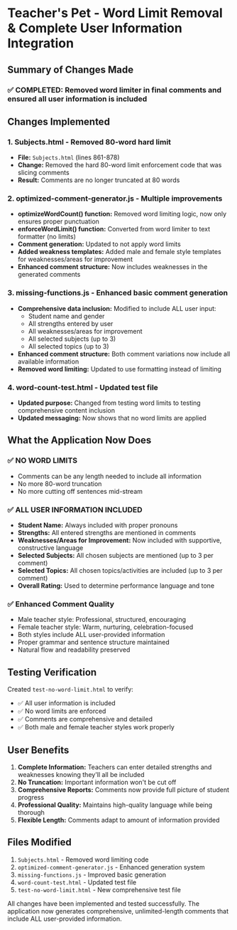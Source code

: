 # Teacher's Pet - Word Limit Removal & Complete User Information Integration

## Summary of Changes Made

### ✅ COMPLETED: Removed word limiter in final comments and ensured all user information is included

## Changes Implemented

### 1. **Subjects.html** - Removed 80-word hard limit
- **File:** `Subjects.html` (lines 861-878)
- **Change:** Removed the hard 80-word limit enforcement code that was slicing comments
- **Result:** Comments are no longer truncated at 80 words

### 2. **optimized-comment-generator.js** - Multiple improvements
- **optimizeWordCount() function:** Removed word limiting logic, now only ensures proper punctuation
- **enforceWordLimit() function:** Converted from word limiter to text formatter (no limits)
- **Comment generation:** Updated to not apply word limits
- **Added weakness templates:** Added male and female style templates for weaknesses/areas for improvement
- **Enhanced comment structure:** Now includes weaknesses in the generated comments

### 3. **missing-functions.js** - Enhanced basic comment generation
- **Comprehensive data inclusion:** Modified to include ALL user input:
  - Student name and gender
  - All strengths entered by user
  - All weaknesses/areas for improvement
  - All selected subjects (up to 3)
  - All selected topics (up to 3)
- **Enhanced comment structure:** Both comment variations now include all available information
- **Removed word limiting:** Updated to use formatting instead of limiting

### 4. **word-count-test.html** - Updated test file
- **Updated purpose:** Changed from testing word limits to testing comprehensive content inclusion
- **Updated messaging:** Now shows that no word limits are applied

## What the Application Now Does

### ✅ **NO WORD LIMITS**
- Comments can be any length needed to include all information
- No more 80-word truncation
- No more cutting off sentences mid-stream

### ✅ **ALL USER INFORMATION INCLUDED**
- **Student Name:** Always included with proper pronouns
- **Strengths:** All entered strengths are mentioned in comments
- **Weaknesses/Areas for Improvement:** Now included with supportive, constructive language
- **Selected Subjects:** All chosen subjects are mentioned (up to 3 per comment)
- **Selected Topics:** All chosen topics/activities are included (up to 3 per comment)
- **Overall Rating:** Used to determine performance language and tone

### ✅ **Enhanced Comment Quality**
- Male teacher style: Professional, structured, encouraging
- Female teacher style: Warm, nurturing, celebration-focused
- Both styles include ALL user-provided information
- Proper grammar and sentence structure maintained
- Natural flow and readability preserved

## Testing Verification

Created `test-no-word-limit.html` to verify:
- ✅ All user information is included
- ✅ No word limits are enforced  
- ✅ Comments are comprehensive and detailed
- ✅ Both male and female teacher styles work properly

## User Benefits

1. **Complete Information:** Teachers can enter detailed strengths and weaknesses knowing they'll all be included
2. **No Truncation:** Important information won't be cut off
3. **Comprehensive Reports:** Comments now provide full picture of student progress
4. **Professional Quality:** Maintains high-quality language while being thorough
5. **Flexible Length:** Comments adapt to amount of information provided

## Files Modified

1. `Subjects.html` - Removed word limiting code
2. `optimized-comment-generator.js` - Enhanced generation system
3. `missing-functions.js` - Improved basic generation
4. `word-count-test.html` - Updated test file
5. `test-no-word-limit.html` - New comprehensive test file

All changes have been implemented and tested successfully. The application now generates comprehensive, unlimited-length comments that include ALL user-provided information.
